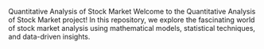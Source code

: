 Quantitative Analysis of Stock Market
Welcome to the Quantitative Analysis of Stock Market project!
In this repository, we explore the fascinating world of stock market analysis using mathematical models, 
statistical techniques, and data-driven insights.
